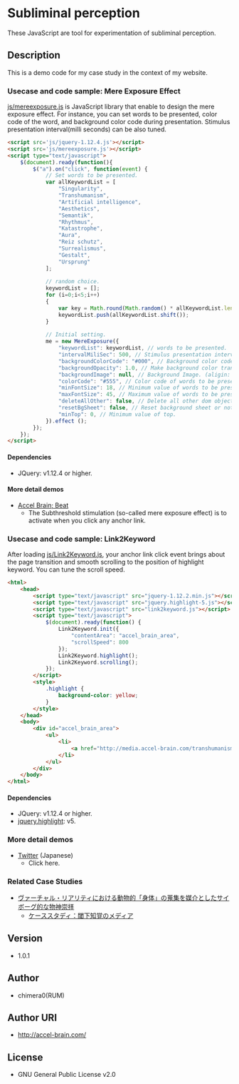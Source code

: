# Subliminal perception

These JavaScript are tool for experimentation of subliminal perception.

## Description

This is a demo code for my case study in the context of my website.

### Usecase and code sample: Mere Exposure Effect

[js/mereexposure.js](https://github.com/chimera0/accel-brain-code/blob/master/Subliminal-Perception/js/mereexposure.js) is JavaScript library that enable to design the mere exposure effect. For instance, you can set words to be presented, color code of the word, and background color code during presentation. Stimulus presentation interval(milli seconds) can be also tuned.

```html
<script src='js/jquery-1.12.4.js'></script>
<script src='js/mereexposure.js'></script>
<script type="text/javascript">
    $(document).ready(function(){
        $("a").on("click", function(event) {
            // Set words to be presented.
            var allKeywordList = [
                "Singularity",
                "Transhumanism",
                "Artificial intelligence",
                "Aesthetics",
                "Semantik",
                "Rhythmus",
                "Katastrophe",
                "Aura",
                "Reiz schutz",
                "Surrealismus",
                "Gestalt",
                "Ursprung"
            ];
    
            // random choice.
            keywordList = [];
            for (i=0;i<5;i++)
            {
                var key = Math.round(Math.random() * allKeywordList.length) | 0;
                keywordList.push(allKeywordList.shift());
            }
                              
            // Initial setting.
            me = new MereExposure({
                "keywordList": keywordList, // words to be presented.
                "intervalMiliSec": 500, // Stimulus presentation interval(milli seconds).
                "backgroundColorCode": "#000", // Background color code during presentation.
                "backgroundOpacity": 1.0, // Make background color transparent.
                "backgroundImage": null, // Background Image. (aligin: center, middle)
                "colorCode": "#555", // Color code of words to be presented.
                "minFontSize": 18, // Minimum value of words to be presented.
                "maxFontSize": 45, // Maximum value of words to be presented.
                "deleteAllOther": false, // Delete all other dom objects ot not.
                "resetBgSheet": false, // Reset background sheet or not.
                "minTop": 0, // Minimum value of top.
            }).effect ();
        });
    });
</script>
```
#### Dependencies

- JQuery: v1.12.4 or higher.

#### More detail demos

- [Accel Brain; Beat](https://beat.accel-brain.com/)
    - The Subthreshold stimulation (so-called mere exposure effect) is to activate when you click any anchor link.

### Usecase and code sample: Link2Keyword

After loading [js/Link2Keyword.js](https://github.com/chimera0/accel-brain-code/blob/master/Subliminal-Perception/js/link2keyword.js), your anchor link click event brings about the page transition and smooth scrolling to the position of highlight keyword. You can tune the scroll speed.

```html
<html>
    <head>
        <script type="text/javascript" src="jquery-1.12.2.min.js"></script>
        <script type="text/javascript" src="jquery.highlight-5.js"></script>
        <script type="text/javascript" src="link2keyword.js"></script>
        <script type="text/javascript">
            $(document).ready(function() {
                Link2Keyword.init({
                    "contentArea": "accel_brain_area", 
                    "scrollSpeed": 800
                });
                Link2Keyword.highlight();
                Link2Keyword.scrolling();
            });
        </script>
        <style>
            .highlight {
                background-color: yellow;
            }
        </style>
    </head>
    <body>
        <div id="accel_brain_area">
            <ul>
                <li>
                    <a href="http://media.accel-brain.com/transhumanism-and-communication-with-ai/" target="_blank">my blog(Japanese)</a>
                </li>
            </ul>
        </div>
    </body>
</html>
```

#### Dependencies

- JQuery: v1.12.4 or higher.
- [jquery.highlight](http://johannburkard.de/blog/programming/javascript/highlight-javascript-text-higlighting-jquery-plugin.html): v5.

### More detail demos

- [Twitter](https://media.accel-brain.com/agency-operation-chimera0-2017-10-08-autotweety-net-connect-php/#link2keyword=Twitter) (Japanese)
    - Click here.

### Related Case Studies

- [ヴァーチャル・リアリティにおける動物的「身体」の蒐集を媒介としたサイボーグ的な物神崇拝](https://accel-brain.com/cyborg-fetischismus-in-sammlung-von-animalisch-korper-in-virtual-reality/)
    - [ケーススタディ：閾下知覚のメディア](https://accel-brain.com/cyborg-fetischismus-in-sammlung-von-animalisch-korper-in-virtual-reality/2/#i-5)

## Version
- 1.0.1

## Author

- chimera0(RUM)

## Author URI

- http://accel-brain.com/

## License

- GNU General Public License v2.0
